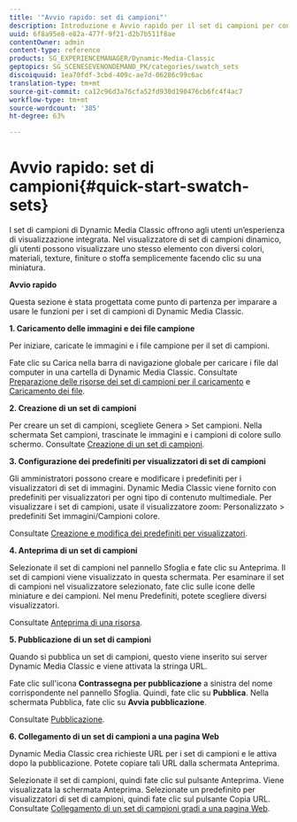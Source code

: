 ```yaml
---
title: '"Avvio rapido: set di campioni"'
description: Introduzione e Avvio rapido per il set di campioni per consentirvi di iniziare a usare il set in breve tempo.
uuid: 6f8a95e8-e82a-477f-9f21-d2b7b511f8ae
contentOwner: admin
content-type: reference
products: SG_EXPERIENCEMANAGER/Dynamic-Media-Classic
geptopics: SG_SCENESEVENONDEMAND_PK/categories/swatch_sets
discoiquuid: 1ea70fdf-3cbd-409c-ae7d-06286c99c6ac
translation-type: tm+mt
source-git-commit: ca12c96d3a76cfa52fd930d190476cb6fc4f4ac7
workflow-type: tm+mt
source-wordcount: '385'
ht-degree: 63%

---
```



# Avvio rapido: set di campioni{#quick-start-swatch-sets}

I set di campioni di Dynamic Media Classic offrono agli utenti un’esperienza di visualizzazione integrata. Nel visualizzatore di set di campioni dinamico, gli utenti possono visualizzare uno stesso elemento con diversi colori, materiali, texture, finiture o stoffa semplicemente facendo clic su una miniatura.

**Avvio rapido**

Questa sezione è stata progettata come punto di partenza per imparare a usare le funzioni per i set di campioni di Dynamic Media Classic.

**1. Caricamento delle immagini e dei file campione**

Per iniziare, caricate le immagini e i file campione per il set di campioni.

Fate clic su Carica nella barra di navigazione globale per caricare i file dal computer in una cartella di Dynamic Media Classic. Consultate [Preparazione delle risorse dei set di campioni per il caricamento](preparing-swatch-set-assets-upload.md#preparing-swatch-set-assets-for-upload) e [Caricamento dei file](uploading-files.md#uploading-your-files).

**2. Creazione di un set di campioni**

Per creare un set di campioni, scegliete Genera > Set campioni. Nella schermata Set campioni, trascinate le immagini e i campioni di colore sullo schermo. Consultate [Creazione di un set di campioni](creating-swatch-set.md#creating-a-swatch-set).

**3. Configurazione dei predefiniti per visualizzatori di set di campioni**

Gli amministratori possono creare e modificare i predefiniti per i visualizzatori di set di immagini. Dynamic Media Classic viene fornito con predefiniti per visualizzatori per ogni tipo di contenuto multimediale. Per visualizzare i set di campioni, usate il visualizzatore zoom: Personalizzato > predefiniti Set immagini/Campioni colore.

Consultate [Creazione e modifica dei predefiniti per visualizzatori](application-setup.md#adding-and-editing-viewer-presets).

**4. Anteprima di un set di campioni**

Selezionate il set di campioni nel pannello Sfoglia e fate clic su Anteprima. Il set di campioni viene visualizzato in questa schermata. Per esaminare il set di campioni nel visualizzatore selezionato, fate clic sulle icone delle miniature e dei campioni. Nel menu Predefiniti, potete scegliere diversi visualizzatori.

Consultate [Anteprima di una risorsa](previewing-asset.md#previewing-an-asset).

**5. Pubblicazione di un set di campioni**

Quando si pubblica un set di campioni, questo viene inserito sui server Dynamic Media Classic e viene attivata la stringa URL.

Fate clic sull&#39;icona **Contrassegna per pubblicazione** a sinistra del nome corrispondente nel pannello Sfoglia. Quindi, fate clic su **Pubblica**. Nella schermata Pubblica, fate clic su **Avvia pubblicazione**.

Consultate [Pubblicazione](publishing-files.md#publishing-files).

**6. Collegamento di un set di campioni a una pagina Web**

Dynamic Media Classic crea richieste URL per i set di campioni e le attiva dopo la pubblicazione. Potete copiare tali URL dalla schermata Anteprima.

Selezionate il set di campioni, quindi fate clic sul pulsante Anteprima. Viene visualizzata la schermata Anteprima. Selezionate un predefinito per visualizzatori di set di campioni, quindi fate clic sul pulsante Copia URL. Consultate [Collegamento di un set di campioni gradi a una pagina Web](linking-swatch-set-web-page.md#linking-a-swatch-set-to-a-web-page).
